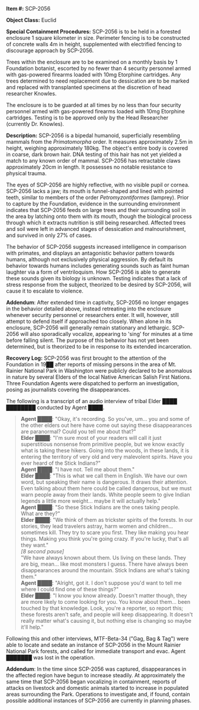 **Item #:** SCP-2056

**Object Class:** Euclid

**Special Containment Procedures:** SCP-2056 is to be held in a forested enclosure 1 square kilometer in size. Perimeter fencing is to be constructed of concrete walls 4m in height, supplemented with electrified fencing to discourage approach by SCP-2056.

Trees within the enclosure are to be examined on a monthly basis by 1 Foundation botanist, escorted by no fewer than 4 security personnel armed with gas-powered firearms loaded with 10mg Etorphine cartridges. Any trees determined to need replacement due to dessication are to be marked and replaced with transplanted specimens at the discretion of head researcher Knowles.

The enclosure is to be guarded at all times by no less than four security personnel armed with gas-powered firearms loaded with 10mg Etorphine cartridges. Testing is to be approved only by the Head Researcher (currently Dr. Knowles).

**Description:** SCP-2056 is a bipedal humanoid, superficially resembling mammals from the _Primatomorpha_ order. It measures approximately 2.5m in height, weighing approximately 180kg. The object's entire body is covered in coarse, dark brown hair. DNA testing of this hair has not yet yielded a match to any known order of mammal. SCP-2056 has retractable claws approximately 20cm in length. It possesses no notable resistance to physical trauma.

The eyes of SCP-2056 are highly reflective, with no visible pupil or cornea. SCP-2056 lacks a jaw; its mouth is funnel-shaped and lined with pointed teeth, similar to members of the order _Petromyzontiformes_ (lamprey). Prior to capture by the Foundation, evidence in the surrounding environment indicates that SCP-2056 feeds on large trees and their surrounding soil in the area by latching onto them with its mouth, though the biological process through which it extracts nutrition is still being researched. Affected trees and soil were left in advanced stages of dessication and malnourishment, and survived in only 27% of cases.

The behavior of SCP-2056 suggests increased intelligence in comparison with primates, and displays an antagonistic behavior pattern towards humans, although not exclusively physical aggression. By default its behavior towards humans includes generating sounds such as faint human laughter via a form of ventriloquism. How SCP-2056 is able to generate these sounds given its biology is unknown. Testing indicates that a lack of stress response from the subject, theorized to be desired by SCP-2056, will cause it to escalate to violence.

**Addendum**: After extended time in captivity, SCP-2056 no longer engages in the behavior detailed above, instead retreating into the enclosure whenever security personnel or researchers enter. It will, however, still attempt to defend itself if approached too closely. When alone in its enclosure, SCP-2056 will generally remain stationary and lethargic. SCP-2056 will also sporadically vocalize, appearing to 'sing' for minutes at a time before falling silent. The purpose of this behavior has not yet been determined, but is theorized to be in response to its extended incarceration.

**Recovery Log:** SCP-2056 was first brought to the attention of the Foundation in 19██ after reports of missing persons in the area of Mt. Rainier National Park in Washington were publicly declared to be anomalous in nature by several Elders of the local Native American Salish First Nations. Three Foundation Agents were dispatched to perform an investigation, posing as journalists covering the disappearances.

The following is a transcript of an audio interview of tribal Elder ████ ████████ conducted by Agent ████.

> **Agent ████**: "Okay, it's recording. So you've, um… you and some of the other elders out here have come out saying these disappearances are paranormal? Could you tell me about that?"  
> **Elder ████**: "I'm sure most of your readers will call it just superstitious nonsense from primitive people, but we know exactly what is taking these hikers. Going into the woods, in these lands, it is entering the territory of very old and very malevolent spirits. Have you ever heard of the Stick Indians?"  
> **Agent ████**: "I have not. Tell me about them."  
> **Elder ████**: "This is what we call them in English. We have our own word, but speaking their name is dangerous. It draws their attention. Even talking about them here could be called dangerous, but we must warn people away from their lands. White people seem to give Indian legends a little more weight… maybe it will actually help."  
> **Agent ████**: "So these Stick Indians are the ones taking people. What are they?"  
> **Elder ████**: "We think of them as trickster spirits of the forests. In our stories, they lead travelers astray, harm women and children… sometimes kill. They try to scare you first. They like making you hear things. Making you think you're going crazy. If you're lucky, that's all they want."  
> _\[8 second pause\]_  
> "We have always known about them. Us living on these lands. They are big, mean… like most monsters I guess. There have always been disappearances around the mountain. Stick Indians are what's taking them."  
> **Agent ████**: "Alright, got it. I don't suppose you'd want to tell me where I could find one of these things?"  
> **Elder ████**: "I know you know already. Doesn't matter though, they are more likely to come looking for you. You know about them… been touched by that knowledge. Look, you're a reporter, so report this; these forests aren't safe, and people will keep disappearing. It doesn't really matter what's causing it, but nothing else is changing so maybe it'll help."

Following this and other interviews, MTF-Beta-34 ("Gag, Bag & Tag") were able to locate and sedate an instance of SCP-2056 in the Mount Rainier National Park forests, and called for immediate transport and evac. Agent ███████ was lost in the operation.

**Addendum**: In the time since SCP-2056 was captured, disappearances in the affected region have begun to increase steadily. At approximately the same time that SCP-2056 began vocalizing in containment, reports of attacks on livestock and domestic animals started to increase in populated areas surrounding the Park. Operations to investigate and, if found, contain possible additional instances of SCP-2056 are currently in planning phases.